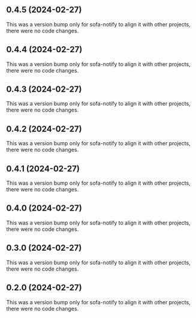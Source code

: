 ## 0.4.5 (2024-02-27)

This was a version bump only for sofa-notify to align it with other projects, there were no code changes.

## 0.4.4 (2024-02-27)

This was a version bump only for sofa-notify to align it with other projects, there were no code changes.

## 0.4.3 (2024-02-27)

This was a version bump only for sofa-notify to align it with other projects, there were no code changes.

## 0.4.2 (2024-02-27)

This was a version bump only for sofa-notify to align it with other projects, there were no code changes.

## 0.4.1 (2024-02-27)

This was a version bump only for sofa-notify to align it with other projects, there were no code changes.

## 0.4.0 (2024-02-27)

This was a version bump only for sofa-notify to align it with other projects, there were no code changes.

## 0.3.0 (2024-02-27)

This was a version bump only for sofa-notify to align it with other projects, there were no code changes.

## 0.2.0 (2024-02-27)

This was a version bump only for sofa-notify to align it with other projects, there were no code changes.